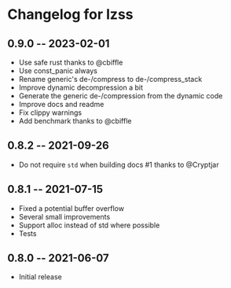 # Changelog for lzss

## 0.9.0 -- 2023-02-01

* Use safe rust thanks to @cbiffle
* Use const_panic always
* Rename generic's de-/compress to de-/compress_stack
* Improve dynamic decompression a bit
* Generate the generic de-/compression from the dynamic code
* Improve docs and readme
* Fix clippy warnings
* Add benchmark thanks to @cbiffle

## 0.8.2 -- 2021-09-26

* Do not require `std` when building docs #1 thanks to @Cryptjar

## 0.8.1 -- 2021-07-15

* Fixed a potential buffer overflow
* Several small improvements
* Support alloc instead of std where possible 
* Tests

## 0.8.0 -- 2021-06-07

* Initial release
